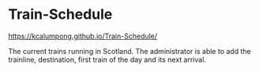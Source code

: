 # Train-Schedule

https://kcalumpong.github.io/Train-Schedule/

The current trains running in Scotland. The administrator is able to add the trainline, destination, first train of the day and its next arrival.